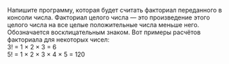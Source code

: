 Напишите программу, которая будет считать факториал переданного в консоли числа. Факториал целого числа — это произведение этого целого числа на все целые положительные числа меньше него. Обозначается восклицательным знаком. Вот примеры расчётов факториала для некоторых чисел:
<br>3! = 1 × 2 × 3 = 6 <br>
5! = 1 × 2 × 3 × 4 × 5 = 120